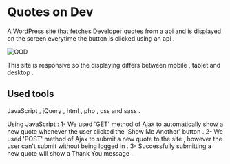 # Quotes on Dev

A WordPress site that fetches Developer quotes from a api and is displayed
on the screen everytime the button is clicked using an api .

![QOD](https://i.gyazo.com/cd63375f190738d5632d9d08e9220a72.png)

This site is responsive so the displaying differs between mobile , tablet and desktop .

## Used tools 

JavaScript , jQuery , html , php , css and sass .

Using JavaScript :
1- We used 'GET' method of Ajax to automatically show a new quote whenever the user clicked the 'Show Me Another' button .
2- We used 'POST' method of Ajax to submit a new quote to the site , however the user can't submit without being logged in .
3- Successfully submitting a new quote will show a Thank You message .
